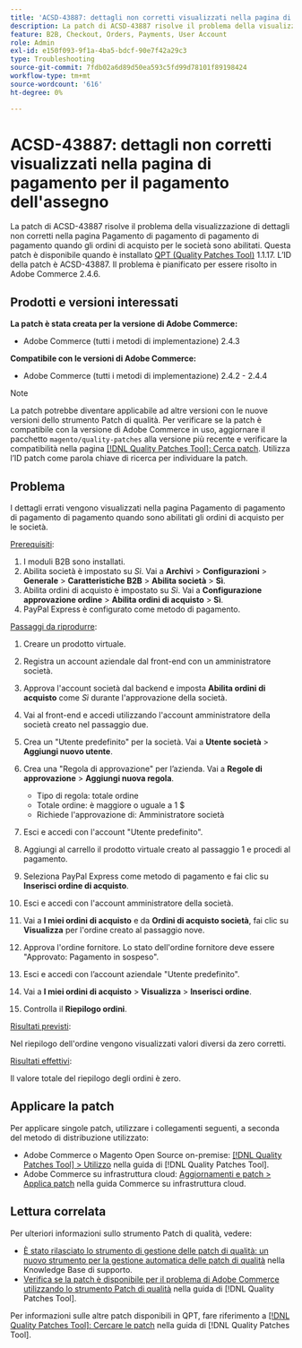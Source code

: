 ```yaml
---
title: 'ACSD-43887: dettagli non corretti visualizzati nella pagina di pagamento per il pagamento dell''assegno'
description: La patch di ACSD-43887 risolve il problema della visualizzazione di dettagli non corretti nella pagina Pagamento di pagamento di pagamento di pagamento quando gli ordini di acquisto per le società sono abilitati. Questa patch è disponibile quando è installato [Quality Patches Tool (QPT)](https://experienceleague.adobe.com/en/docs/commerce-operations/tools/quality-patches-tool/quality-patches-tool-to-self-serve-quality-patches) 1.1.17. L’ID della patch è ACSD-43887. Il problema è pianificato per essere risolto in Adobe Commerce 2.4.6.
feature: B2B, Checkout, Orders, Payments, User Account
role: Admin
exl-id: e150f093-9f1a-4ba5-bdcf-90e7f42a29c3
type: Troubleshooting
source-git-commit: 7fdb02a6d89d50ea593c5fd99d78101f89198424
workflow-type: tm+mt
source-wordcount: '616'
ht-degree: 0%

---
```


# ACSD-43887: dettagli non corretti visualizzati nella pagina di pagamento per il pagamento dell&#39;assegno

La patch di ACSD-43887 risolve il problema della visualizzazione di dettagli non corretti nella pagina Pagamento di pagamento di pagamento di pagamento quando gli ordini di acquisto per le società sono abilitati. Questa patch è disponibile quando è installato [QPT (Quality Patches Tool)](https://experienceleague.adobe.com/en/docs/commerce-operations/tools/quality-patches-tool/quality-patches-tool-to-self-serve-quality-patches) 1.1.17. L’ID della patch è ACSD-43887. Il problema è pianificato per essere risolto in Adobe Commerce 2.4.6.

## Prodotti e versioni interessati

**La patch è stata creata per la versione di Adobe Commerce:**

* Adobe Commerce (tutti i metodi di implementazione) 2.4.3

**Compatibile con le versioni di Adobe Commerce:**

* Adobe Commerce (tutti i metodi di implementazione) 2.4.2 - 2.4.4

>[!NOTE]
>
>La patch potrebbe diventare applicabile ad altre versioni con le nuove versioni dello strumento Patch di qualità. Per verificare se la patch è compatibile con la versione di Adobe Commerce in uso, aggiornare il pacchetto `magento/quality-patches` alla versione più recente e verificare la compatibilità nella pagina [[!DNL Quality Patches Tool]: Cerca patch](https://experienceleague.adobe.com/en/docs/commerce-operations/tools/quality-patches-tool/quality-patches-tool-to-self-serve-quality-patches). Utilizza l’ID patch come parola chiave di ricerca per individuare la patch.

## Problema

I dettagli errati vengono visualizzati nella pagina Pagamento di pagamento di pagamento di pagamento quando sono abilitati gli ordini di acquisto per le società.

<u>Prerequisiti</u>:

1. I moduli B2B sono installati.
1. Abilita società è impostato su _Sì_. Vai a **Archivi** > **Configurazioni** > **Generale** > **Caratteristiche B2B** > **Abilita società** > **Sì**.
1. Abilita ordini di acquisto è impostato su _Sì_. Vai a **Configurazione approvazione ordine** > **Abilita ordini di acquisto** > **Sì**.
1. PayPal Express è configurato come metodo di pagamento.

<u>Passaggi da riprodurre</u>:

1. Creare un prodotto virtuale.
1. Registra un account aziendale dal front-end con un amministratore società.
1. Approva l&#39;account società dal backend e imposta **Abilita ordini di acquisto** come _Sì_ durante l&#39;approvazione della società.
1. Vai al front-end e accedi utilizzando l&#39;account amministratore della società creato nel passaggio due.
1. Crea un &quot;Utente predefinito&quot; per la società. Vai a **Utente società** > **Aggiungi nuovo utente**.
1. Crea una &quot;Regola di approvazione&quot; per l’azienda. Vai a **Regole di approvazione** > **Aggiungi nuova regola**.

   * Tipo di regola: totale ordine
   * Totale ordine: è maggiore o uguale a 1 $
   * Richiede l&#39;approvazione di: Amministratore società

1. Esci e accedi con l&#39;account &quot;Utente predefinito&quot;.
1. Aggiungi al carrello il prodotto virtuale creato al passaggio 1 e procedi al pagamento.
1. Seleziona PayPal Express come metodo di pagamento e fai clic su **Inserisci ordine di acquisto**.
1. Esci e accedi con l&#39;account amministratore della società.
1. Vai a **I miei ordini di acquisto** e da **Ordini di acquisto società**, fai clic su **Visualizza** per l&#39;ordine creato al passaggio nove.
1. Approva l&#39;ordine fornitore. Lo stato dell&#39;ordine fornitore deve essere &quot;Approvato: Pagamento in sospeso&quot;.
1. Esci e accedi con l’account aziendale &quot;Utente predefinito&quot;.
1. Vai a **I miei ordini di acquisto** > **Visualizza** > **Inserisci ordine**.
1. Controlla il **Riepilogo ordini**.

<u>Risultati previsti</u>:

Nel riepilogo dell&#39;ordine vengono visualizzati valori diversi da zero corretti.

<u>Risultati effettivi</u>:

Il valore totale del riepilogo degli ordini è zero.

## Applicare la patch

Per applicare singole patch, utilizzare i collegamenti seguenti, a seconda del metodo di distribuzione utilizzato:

* Adobe Commerce o Magento Open Source on-premise: [[!DNL Quality Patches Tool] > Utilizzo](/help/tools/quality-patches-tool/usage.md) nella guida di [!DNL Quality Patches Tool].
* Adobe Commerce su infrastruttura cloud: [Aggiornamenti e patch > Applica patch](https://experienceleague.adobe.com/docs/commerce-cloud-service/user-guide/develop/upgrade/apply-patches.html) nella guida Commerce su infrastruttura cloud.

## Lettura correlata

Per ulteriori informazioni sullo strumento Patch di qualità, vedere:

* [È stato rilasciato lo strumento di gestione delle patch di qualità: un nuovo strumento per la gestione automatica delle patch di qualità](https://experienceleague.adobe.com/en/docs/commerce-operations/tools/quality-patches-tool/quality-patches-tool-to-self-serve-quality-patches) nella Knowledge Base di supporto.
* [Verifica se la patch è disponibile per il problema di Adobe Commerce utilizzando lo strumento Patch di qualità](/help/tools/quality-patches-tool/patches-available-in-qpt/check-patch-for-magento-issue-with-magento-quality-patches.md) nella guida di [!DNL Quality Patches Tool].

Per informazioni sulle altre patch disponibili in QPT, fare riferimento a [[!DNL Quality Patches Tool]: Cercare le patch](https://experienceleague.adobe.com/tools/commerce-quality-patches/index.html) nella guida di [!DNL Quality Patches Tool].
